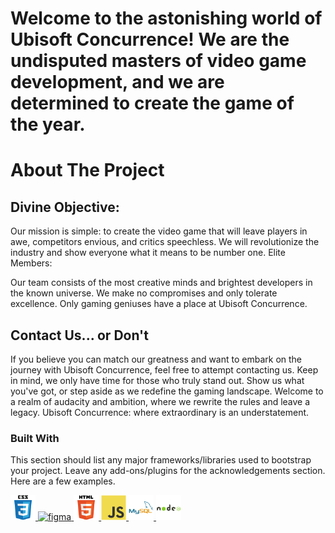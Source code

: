 # Welcome to the astonishing world of Ubisoft Concurrence! We are the undisputed masters of video game development, and we are determined to create the game of the year.

# About The Project

## Divine Objective:

Our mission is simple: to create the video game that will leave players in awe, competitors envious, and critics speechless. We will revolutionize the industry and show everyone what it means to be number one.
Elite Members:

Our team consists of the most creative minds and brightest developers in the known universe. We make no compromises and only tolerate excellence. Only gaming geniuses have a place at Ubisoft Concurrence.


## Contact Us... or Don't

If you believe you can match our greatness and want to embark on the journey with Ubisoft Concurrence, feel free to attempt contacting us. Keep in mind, we only have time for those who truly stand out. Show us what you've got, or step aside as we redefine the gaming landscape.
Welcome to a realm of audacity and ambition, where we rewrite the rules and leave a legacy. Ubisoft Concurrence: where extraordinary is an understatement.


### Built With

This section should list any major frameworks/libraries used to bootstrap your project. Leave any add-ons/plugins for the acknowledgements section. Here are a few examples.

<p align="left"> <a href="https://www.w3schools.com/css/" target="_blank" rel="noreferrer"> <img src="https://raw.githubusercontent.com/devicons/devicon/master/icons/css3/css3-original-wordmark.svg" alt="css3" width="40" height="40"/> </a> <a href="https://www.figma.com/" target="_blank" rel="noreferrer"> <img src="https://www.vectorlogo.zone/logos/figma/figma-icon.svg" alt="figma" width="40" height="40"/> </a> <a href="https://www.w3.org/html/" target="_blank" rel="noreferrer"> <img src="https://raw.githubusercontent.com/devicons/devicon/master/icons/html5/html5-original-wordmark.svg" alt="html5" width="40" height="40"/> </a> <a href="https://developer.mozilla.org/en-US/docs/Web/JavaScript" target="_blank" rel="noreferrer"> <img src="https://raw.githubusercontent.com/devicons/devicon/master/icons/javascript/javascript-original.svg" alt="javascript" width="40" height="40"/> </a> <a href="https://www.mysql.com/" target="_blank" rel="noreferrer"> <img src="https://raw.githubusercontent.com/devicons/devicon/master/icons/mysql/mysql-original-wordmark.svg" alt="mysql" width="40" height="40"/> </a> <a href="https://nodejs.org" target="_blank" rel="noreferrer"> <img src="https://raw.githubusercontent.com/devicons/devicon/master/icons/nodejs/nodejs-original-wordmark.svg" alt="nodejs" width="40" height="40"/> </a> </p>
